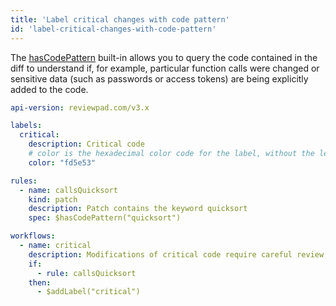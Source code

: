 ```yaml
---
title: 'Label critical changes with code pattern'
id: 'label-critical-changes-with-code-pattern'
---
```


The [hasCodePattern](../../reviewpad-file-specification/aladino-specification/aladino-built-ins#hascodepattern) built-in allows you to query the code contained in the diff to understand if, for example, particular function calls were changed or sensitive data (such as passwords or access tokens) are being explicitly added to the code.

```yaml
api-version: reviewpad.com/v3.x

labels:
  critical:
    description: Critical code
    # color is the hexadecimal color code for the label, without the leading #.
    color: "fd5e53"

rules:
  - name: callsQuicksort
    kind: patch
    description: Patch contains the keyword quicksort
    spec: $hasCodePattern("quicksort")

workflows:
  - name: critical
    description: Modifications of critical code require careful review
    if:
      - rule: callsQuicksort
    then:
      - $addLabel("critical")
``` 